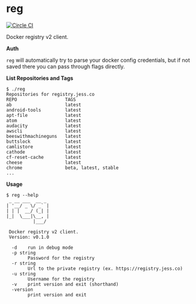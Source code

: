 # reg

[![Circle CI](https://circleci.com/gh/jfrazelle/reg.svg?style=svg)](https://circleci.com/gh/jfrazelle/reg)

Docker registry v2 client.

**Auth**

`reg` will automatically try to parse your docker config credentials, but if
not saved there you can pass through flags directly.

**List Repositories and Tags**

```console
$ ./reg
Repositories for registry.jess.co
REPO                  TAGS
ab                    latest
android-tools         latest
apt-file              latest
atom                  latest
audacity              latest
awscli                latest
beeswithmachineguns   latest
buttslock             latest
camlistore            latest
cathode               latest
cf-reset-cache        latest
cheese                latest
chrome                beta, latest, stable
...
```

**Usage**

```console
$ reg --help
 _ __ ___  __ _
| '__/ _ \/ _` |
| | |  __/ (_| |
|_|  \___|\__, |
          |___/

 Docker registry v2 client.
 Version: v0.1.0

  -d	run in debug mode
  -p string
    	Password for the registry
  -r string
    	Url to the private registry (ex. https://registry.jess.co)
  -u string
    	Username for the registry
  -v	print version and exit (shorthand)
  -version
    	print version and exit
```
